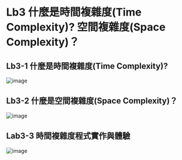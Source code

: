 # Lb3 什麼是時間複雜度(Time Complexity)? 空間複雜度(Space Complexity)？
## Lb3-1 什麼是時間複雜度(Time Complexity)? 
![image](https://user-images.githubusercontent.com/100060507/159149879-fd37b61d-ba68-4058-8d60-f54f51e8cd8e.png)
## Lb3-2 什麼是空間複雜度(Space Complexity)？
![image](https://user-images.githubusercontent.com/100060507/159149895-b79fe593-050f-402f-9de0-1b0690f54054.png)
## Lab3-3 時間複雜度程式實作與體驗
![image](https://user-images.githubusercontent.com/100060507/159150007-a593e7d4-2dc9-4926-a5f5-4dfd1987da9a.png)
